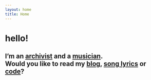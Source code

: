 ```yaml
---
layout: home
title: Home
---
```


<h1 class="home text-center">hello!</h1>

<h2 class="home text-center">I&rsquo;m an <a href="/archives/">archivist</a> and a <a href="/music/">musician</a>.<br/>Would you like to read my <a href="/blog/">blog</a>, <a href="http://songs.hillelarnold.com">song lyrics</a> or <a href="https://github.com/helrond">code</a>?</h2>
